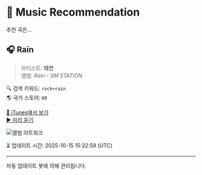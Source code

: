 
# 🎵 Music Recommendation

추천 곡은...

## 🎧 Rain  
> 아티스트: **태연**  
> 앨범: _Rain - SM STATION_  

🔍 검색 키워드: `rock+rain`  
🌎 국가 스토어: `KR`

[🔗 iTunes에서 보기](https://music.apple.com/kr/album/rain/1080295545?i=1080296146&uo=4)  
[▶️ 미리 듣기](https://audio-ssl.itunes.apple.com/itunes-assets/AudioPreview115/v4/58/6e/96/586e9676-0a86-9374-44d2-6e290ce589c4/mzaf_8657459177787297495.plus.aac.p.m4a)

![앨범 아트워크](https://is1-ssl.mzstatic.com/image/thumb/Music124/v4/b7/19/25/b7192532-3aaf-135a-50be-154718cafadc/dj.axrvzqrv.jpg/100x100bb.jpg)

⏳ 업데이트 시간: 2025-10-15 15:22:59 (UTC)

---
자동 업데이트 봇에 의해 관리됩니다.
